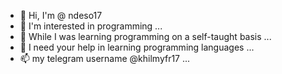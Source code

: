 - 👋 Hi, I'm @ ndeso17
- 👀 I'm interested in programming ...
- 🌱 While I was learning programming on a self-taught basis ...
- 💞️ I need your help in learning programming languages ...
- 📫 my telegram username @khilmyfr17 ...

<!---
ndeso17/ndeso17 is a ✨ special ✨ repository because its `README.md` (this file) appears on your GitHub profile.
You can click the Preview link to take a look at your changes.
--->
